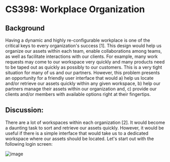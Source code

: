 # CS398: Workplace Organization

## Background

Having a dynamic and highly re-configurable workplace is one of the critical keys to every organization's success [1]. This design would help us organize our assets within each team, enable collaborations among teams, as well as facilitate interactions with our clients. For example, many work requests may come to our workspace very quickly and many products need to be taped out as quickly as possibly to our customers. This is a very tight situation for many of us and our partners. However, this problem presents an opportunity for a friendly user interface that would a) help us locate and/or retrieve our assets quickly within any given workspace, b) help our partners manage their assets within our organization and, c) provide our clients and/or members with available options right at their fingertips.

## Discussion:

There are a lot of workspaces within each organization [2]. It would become a daunting task to sort and retrieve our assets quickly. However, it would be useful if there is a simple interface that would take us to a dedicated workspace where our assets should be located. Let's start out with the following login screen:

<p align="center">
  
![image](https://user-images.githubusercontent.com/54860081/144360155-86226b93-a709-41d7-b464-da0d38a660a8.png)

</p>



